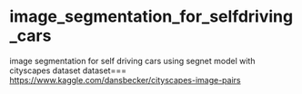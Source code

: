 # image_segmentation_for_selfdriving_cars
image segmentation for self driving cars using segnet model with cityscapes dataset
dataset=== https://www.kaggle.com/dansbecker/cityscapes-image-pairs
